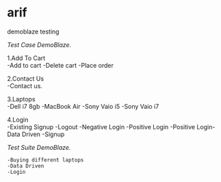 # arif
demoblaze testing

*Test Case DemoBlaze.*

1.Add To Cart<br>
  -Add to cart
  -Delete cart
  -Place order
  
2.Contact Us<br>
  -Contact us.
  
3.Laptops<br>
  -Dell i7 8gb
  -MacBook Air
  -Sony Vaio i5
  -Sony Vaio i7

4.Login<br>
  -Existing Signup
  -Logout
  -Negative Login
  -Positive Login
  -Positive Login-Data Driven
  -Signup
  
*Test Suite DemoBlaze.*

    -Buying different laptops
    -Data Driven
    -Login
  
